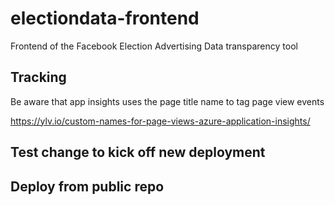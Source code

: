 # electiondata-frontend

Frontend of the Facebook Election Advertising Data transparency tool

## Tracking

Be aware that app insights uses the page title name to tag page view events

<https://ylv.io/custom-names-for-page-views-azure-application-insights/>

## Test change to kick off new deployment

## Deploy from public repo

